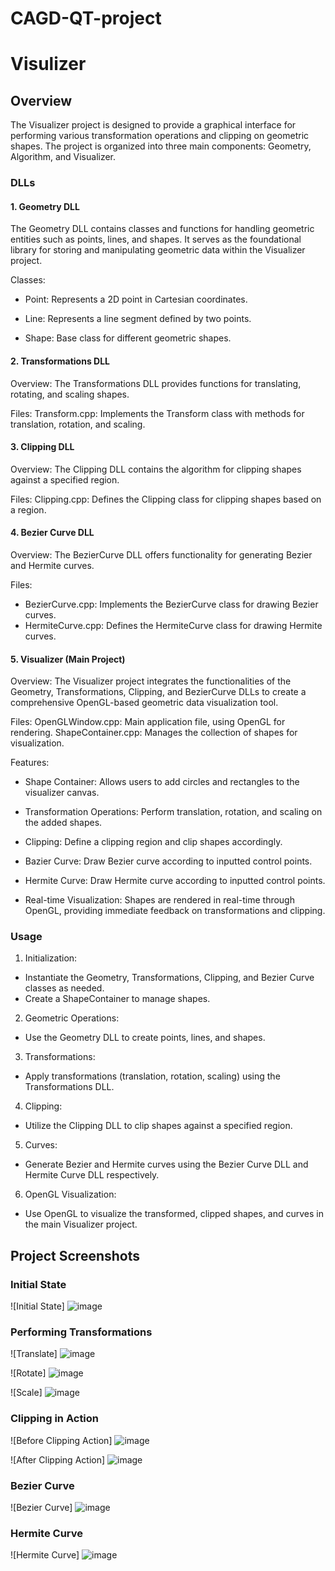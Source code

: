 # CAGD-QT-project

# Visulizer

## Overview

The Visualizer project is designed to provide a graphical interface for performing various transformation operations and clipping on geometric shapes. 
The project is organized into three main components: Geometry, Algorithm, and Visualizer.

### DLLs

#### 1. Geometry DLL

The Geometry DLL contains classes and functions for handling geometric entities such as points, lines, and shapes. It serves as the foundational library for storing and manipulating geometric data within the Visualizer project.
 
Classes:

+ Point: Represents a 2D point in Cartesian coordinates.

+ Line: Represents a line segment defined by two points.

+ Shape: Base class for different geometric shapes.

#### 2. Transformations DLL
Overview:
The Transformations DLL provides functions for translating, rotating, and scaling shapes.

Files:
Transform.cpp: Implements the Transform class with methods for translation, rotation, and scaling.

#### 3. Clipping DLL
Overview:
The Clipping DLL contains the algorithm for clipping shapes against a specified region.

Files:
Clipping.cpp: Defines the Clipping class for clipping shapes based on a region.
#### 4. Bezier Curve DLL
Overview:
The BezierCurve DLL offers functionality for generating Bezier and Hermite curves.

Files:
+ BezierCurve.cpp: Implements the BezierCurve class for drawing Bezier curves.
+ HermiteCurve.cpp: Defines the HermiteCurve class for drawing Hermite curves.
#### 5. Visualizer (Main Project)
Overview:
The Visualizer project integrates the functionalities of the Geometry, Transformations, Clipping, and BezierCurve DLLs to create a comprehensive OpenGL-based geometric data visualization tool.

Files:
OpenGLWindow.cpp: Main application file, using OpenGL for rendering.
ShapeContainer.cpp: Manages the collection of shapes for visualization.

Features:

+ Shape Container: Allows users to add circles and rectangles to the visualizer canvas.

+ Transformation Operations: Perform translation, rotation, and scaling on the added shapes.

+ Clipping: Define a clipping region and clip shapes accordingly.

+ Bazier Curve: Draw Bezier curve according to inputted control points.

+ Hermite Curve: Draw Hermite curve according to inputted control points.

+ Real-time Visualization: Shapes are rendered in real-time through OpenGL, providing immediate feedback on transformations and clipping.
  
### Usage

1. Initialization:
+ Instantiate the Geometry, Transformations, Clipping, and Bezier Curve classes as needed.
+ Create a ShapeContainer to manage shapes.
2. Geometric Operations:
+ Use the Geometry DLL to create points, lines, and shapes.
3. Transformations:
+ Apply transformations (translation, rotation, scaling) using the Transformations DLL.
4. Clipping:
+ Utilize the Clipping DLL to clip shapes against a specified region.
5. Curves:
+ Generate Bezier and Hermite curves using the Bezier Curve DLL and Hermite Curve DLL respectively.
6. OpenGL Visualization:
+ Use OpenGL to visualize the transformed, clipped shapes, and curves in the main Visualizer project.

## Project Screenshots

### Initial State

![Initial State] ![image](https://github.com/Tejal-Alai/CAGD-QT-project/assets/131939644/14bea44e-0750-4c07-ab64-3769bc53a800)

### Performing Transformations

![Translate] ![image](https://github.com/Tejal-Alai/CAGD-QT-project/assets/131939644/1c0a7eb0-45a2-4df4-a7d0-69df66f544aa)


![Rotate] ![image](https://github.com/Tejal-Alai/CAGD-QT-project/assets/131939644/d1a3444e-11ee-423f-abe9-e3139486411b)

![Scale] ![image](https://github.com/Tejal-Alai/CAGD-QT-project/assets/131939644/3e308898-75bf-4a16-8a1f-4cf1c02bc37f)



### Clipping in Action

![Before Clipping Action] ![image](https://github.com/Tejal-Alai/CAGD-QT-project/assets/131939644/92e12f4a-75a6-4aae-b301-52281935837c)


![After Clipping Action] ![image](https://github.com/Tejal-Alai/CAGD-QT-project/assets/131939644/34632737-4817-4266-8ceb-cd767930c052)


### Bezier Curve
![Bezier Curve] ![image](https://github.com/Tejal-Alai/CAGD-QT-project/assets/131939644/55ebc082-9168-414d-aa72-8f253aed65f4)


### Hermite Curve
![Hermite Curve] ![image](https://github.com/Tejal-Alai/CAGD-QT-project/assets/131939644/c689333f-b2b0-443f-9f4c-85889c8b8827)





